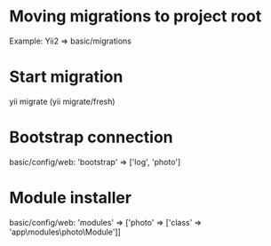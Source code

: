 # Moving migrations to project root 
Example: Yii2 => basic/migrations

# Start migration 
yii migrate (yii migrate/fresh)

# Bootstrap connection
basic/config/web: 'bootstrap' => ['log', 'photo']

# Module installer
basic/config/web: 'modules' => ['photo' => ['class' => 'app\modules\photo\Module']]
